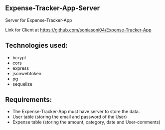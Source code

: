 ## Expense-Tracker-App-Server

Server for Expense-Tracker-App

Link for Client at https://github.com/soniasoni04/Expense-Tracker-App

## Technologies used:

  - bcrypt
  - cors
  - express
  - jsonwebtoken
  - pg
  - sequelize
  
 ## Requirements:
 
 - The Expense-Tracker-App must have server to store the data.
 - User table (storing the email and password of the User)
 - Expense table (storing the amount, category, date and User-comments)
 
